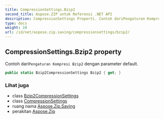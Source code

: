 ```yaml
---
title: CompressionSettings.Bzip2
second_title: Aspose.ZIP untuk Referensi .NET API
description: CompressionSettings Properti. Contoh dariPengaturan Kompresi Bzip2 dengan parameter default.
type: docs
weight: 10
url: /id/net/aspose.zip.saving/compressionsettings/bzip2/
---
```

## CompressionSettings.Bzip2 property

Contoh dari`Pengaturan Kompresi Bzip2` dengan parameter default.

```csharp
public static Bzip2CompressionSettings Bzip2 { get; }
```

### Lihat juga

* class [Bzip2CompressionSettings](../../bzip2compressionsettings/)
* class [CompressionSettings](../)
* ruang nama [Aspose.Zip.Saving](../../compressionsettings/)
* perakitan [Aspose.Zip](../../../)


